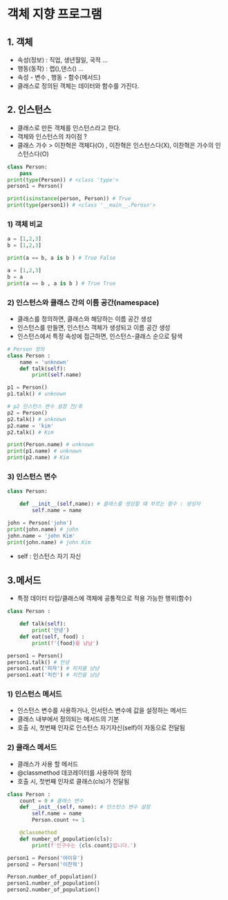 # 객체 지향 프로그램

## 1. 객체

- 속성(정보) : 직업, 생년월일, 국적 ...
- 행동(동작) : 랩(),댄스() ...
- 속성 - 변수 , 행동 - 함수(메서드)
- 클래스로 정의된 객체는 데이터와 함수를 가진다.


## 2. 인스턴스
- 클래스로 만든 객체를 인스턴스라고 한다.
- 객체와 인스턴스의 차이점 ?
- 클래스 가수 > 이찬혁은 객체다(O) ,  이찬혁은 인스턴스다(X), 이찬혁은 가수의 인스턴스다(O)


```python
class Person:
    pass
print(type(Person)) # <class 'type'>
person1 = Person()

print(isinstance(person, Person)) # True
print(type(person1)) # <class '__main__.Perosn'>
```

### 1) 객체 비교
``` python
a = [1,2,3]
b = [1,2,3]

print(a == b, a is b ) # True False

a = [1,2,3]
b = a
print(a == b , a is b ) # True True
```

### 2) 인스턴스와 클래스 간의 이름 공간(namespace)

- 클래스를 정의하면, 클래스와 해당하는 이름 공간 생성
- 인스턴스를 만들면, 인스턴스 객체가 생성되고 이름 공간 생성
- 인스턴스에서 특정 속성에 접근하면, 인스턴스-클래스 순으로 탐색

```python
# Person 정의
class Person :
    name = 'unknown'
    def talk(self):
        print(self.name)

p1 = Person()
p1.talk() # unknown

# p2 인스턴스 변수 설정 전/후
p2 = Person()
p2.talk() # unknown
p2.name = 'kim'
p2.talk() # Kim

print(Person.name) # unknown
print(p1.name) # unknown
print(p2.name) # Kim
```

### 3) 인스턴스 변수
```python
class Person:

    def __init__(self,name): # 클래스를 생성할 때 부르는 함수 : 생성자
        self.name = name

john = Person('john')
print(john.name) # john
john.name = 'john Kim'
print(john.name) # john Kim
```
- self : 인스턴스 자기 자신

## 3.메서드
- 특정 데이터 타입/클래스에 객체에 공통적으로 적용 가능한 행위(함수)
```python
class Person :

    def talk(self):
        print('안녕')
    def eat(self, food) :
        print(f'{food}를 냠냠')

person1 = Person()
person1.talk() # 안녕
person1.eat('피자') # 피자를 냠냠
person1.eat('치킨') # 치킨을 냠냠
```
### 1) 인스턴스 메서드
- 인스턴스 변수를 사용하거나, 인서턴스 변수에 값을 설정하는 메서드
- 클래스 내부에서 정의되는 메서드의 기본
- 호출 시, 첫번째 인자로 인스턴스 자기자신(self)이 자동으로 전달됨


### 2) 클래스 메서드
- 클래스가 사용 할 메서드
- @classmethod 데코레이터를 사용하여 정의
- 호출 시, 첫번째 인자로 클래스(cls)가 전달됨
```python
class Person :
    count = 0 # 클래스 변수
    def __init__(self, name): # 인스턴스 변수 설정
        self.name = name
        Person.count += 1

    @classmethod
    def number_of_population(cls):
        print(f'인구수는 {cls.count}입니다.')

person1 = Person('아이유')
person2 = Person('이찬혁')

Person.number_of_population()
person1.number_of_population()
person2.number_of_population()
```


